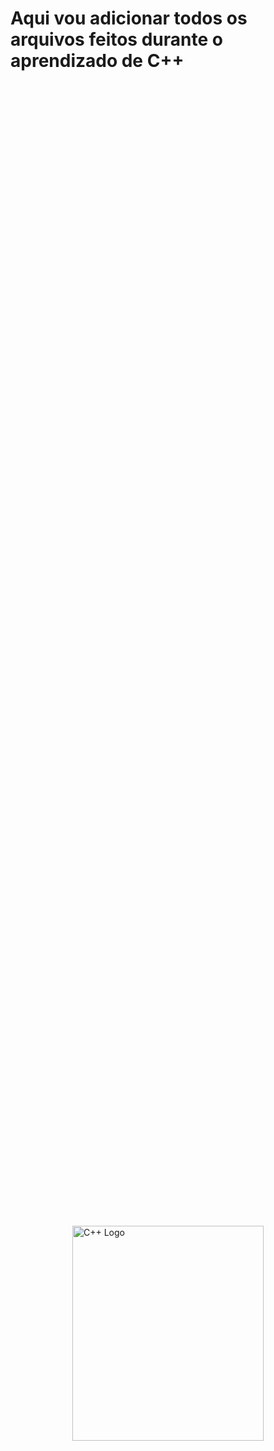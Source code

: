 # Aqui vou adicionar todos os arquivos feitos durante o aprendizado de C++
<div style='display:flex; align-items:center; justify-content:center; height:100vh;'>
  <img src="https://raw.githubusercontent.com/isocpp/logos/master/cpp_logo.png" alt="C++ Logo" width="306" height="344" />
</div>

